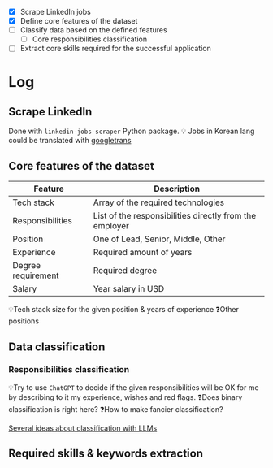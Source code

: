 - [x] Scrape LinkedIn jobs
- [x] Define core features of the dataset
- [ ] Classify data based on the defined features
	- [ ] Core responsibilities classification
- [ ] Extract core skills required for the successful application
# Log
## Scrape LinkedIn
Done with `linkedin-jobs-scraper` Python package.
💡 Jobs in Korean lang could be translated with [googletrans](https://pypi.org/project/googletrans/)
## Core features of the dataset

| Feature            | Description                                             |
| ------------------ | ------------------------------------------------------- |
| Tech stack         | Array of the required technologies                      |
| Responsibilities   | List of the responsibilities directly from the employer |
| Position           | One of Lead, Senior, Middle, Other                      |
| Experience         | Required amount of years                                |
| Degree requirement | Required degree                                         |
| Salary             | Year salary in USD                                      |
💡Tech stack size for the given position & years of experience
❓Other positions
## Data classification
### Responsibilities classification
💡Try to use `ChatGPT` to decide if the given responsibilities will be OK for me by describing to it my experience, wishes and red flags.
❓Does binary classification is right here?
❓How to make fancier classification?

[Several ideas about classification with LLMs](https://community.openai.com/t/classification-with-generative-models/600277)

## Required skills & keywords extraction